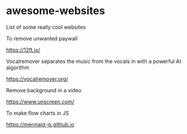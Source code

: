# awesome-websites
List of some really cool websites

To remove unwanted paywall

https://12ft.io/

Vocalremover separates the music from the vocals in with a powerful AI algorithm

https://vocalremover.org/

Remove background in a video

https://www.unscreen.com/


To make flow charts in JS

https://mermaid-js.github.io
